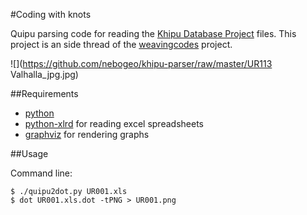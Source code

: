 #Coding with knots

Quipu parsing code for reading the [Khipu Database Project](http://khipukamayuq.fas.harvard.edu/) files.
This project is an side thread of the [weavingcodes](http://kairotic.org) project.

![](https://github.com/nebogeo/khipu-parser/raw/master/UR113 Valhalla_jpg.jpg)

##Requirements

* [python](https://www.python.org/)
* [python-xlrd](https://pypi.python.org/pypi/xlrd) for reading excel spreadsheets
* [graphviz](http://www.graphviz.org/) for rendering graphs

##Usage

Command line:

    $ ./quipu2dot.py UR001.xls
    $ dot UR001.xls.dot -tPNG > UR001.png
